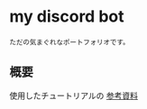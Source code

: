 
# my discord bot

    ただの気まぐれなポートフォリオです。

## 概要

使用したチュートリアルの
[参考資料](https://www.geeklibrary.jp/counter-attack/discord-js-bot/#3discordjs%25e3%2581%25ae%25e3%2582%25a4%25e3%2583%25b3%25e3%2582%25b9%25e3%2583%2588%25e3%2583%25bc%25e3%2583%25ab)
